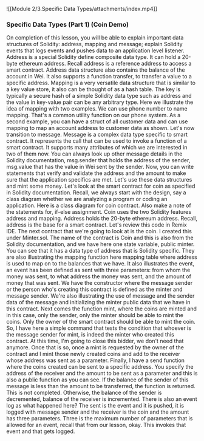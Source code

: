 ![[Module 2/3.Specific Data Types/attachments/index.mp4]]

### Specific Data Types (Part 1) (Coin Demo)


On completion of this lesson, you will be able to explain important data structures of Solidity: address, mapping and message; explain Solidity events that logs events and pushes data to an application level listener. Address is a special Solidity define composite data type. It can hold a 20-byte ethereum address. Recall address is a reference address to access a smart contract. Address data structure also contains the balance of the account in Wei. It also supports a function transfer, to transfer a value to a specific address. Mapping is a very versatile data structure that is similar to a key value store, it also can be thought of as a hash table. The key is typically a secure hash of a simple Solidity data type such as address and the value in key-value pair can be any arbitrary type. Here we illustrate the idea of mapping with two examples. We can use phone number to name mapping. That's a common utility function on our phone system. As a second example, you can have a struct of all customer data and can use mapping to map an account address to customer data as shown. Let's now transition to message. Message is a complex data type specific to smart contract. It represents the call that can be used to invoke a function of a smart contract. It supports many attributes of which we are interested in two of them now. You can always look up other message details in the Solidity documentation, msg.sender that holds the address of the sender, msg.value that has the value in Wei sent by the sender. Now, you can write statements that verify and validate the address and the amount to make sure that the application specifics are met. Let's use these data structures and mint some money. Let's look at the smart contract for coin as specified in Solidity documentation. Recall, we always start with the design, say a class diagram whether we are analyzing a program or coding an application. Here is a class diagram for coin contract. Also make a note of the statements for, if-else assignment. Coin uses the two Solidity features address and mapping. Address holds the 20-byte ethereum address. Recall, address is the base for a smart contract. Let's review this code in Remix IDE. The next contract that we're going to look at is the coin. I created this under Minter.sol. The name of the contract is Coin and this is also from the Solidity documentation, and we have here one state variable, public minter. You can see that it has a data type of address that is Solidity specific. They are also illustrating the mapping function here mapping table where address is used to map on to the balances that we have. It also illustrates the event, an event has been defined as sent with three parameters: from whom the money was sent, to what address the money was sent, and the amount of money that was sent. We have the constructor where the message sender or the person who's creating this contract is defined as the minter and message sender. We're also illustrating the use of message and the sender data of the message and initializing the minter public data that we have in this contract. Next comes the function mint, where the coins are minted and in this case, only the sender, only the minter should be able to mint the coins. Only the owner of the smart contract should be able to mint the coin. So, I have here a simple command that tests the condition that whoever is the message sender for mint, is indeed the minter who created this contract. At this time, I'm going to close this bidder, we don't need that anymore. Once that is so, once a mint is requested by the owner of the contract and I mint those newly created coins and add to the receiver whose address was sent as a parameter. Finally, I have a send function where the coins created can be sent to a specific address. You specify the address of the receiver and the amount to be sent as a parameter and this is also a public function as you can see. If the balance of the sender of this message is less than the amount to be transferred, the function is returned. This is not completed. Otherwise, the balance of the sender is decremented, balance of the receiver is incremented. There is also an event log as what happened here? The sent is the event and it is pushed, it is logged with message sender and the receiver is the coin and the amount has three parameters. Three is the maximum number of parameters that is allowed for an event, recall that from our lesson, okay. This invokes that event and that gets logged.